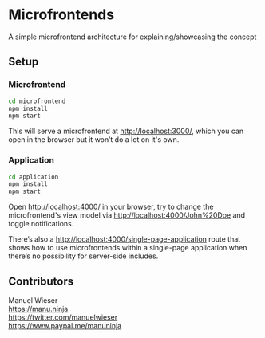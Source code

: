 # Microfrontends

A simple microfrontend architecture for explaining/showcasing the concept

## Setup

### Microfrontend

```bash
cd microfrontend
npm install
npm start
```

This will serve a microfrontend at <http://localhost:3000/>, which you can open in the browser but it won’t do a lot on it's own.

### Application

```bash
cd application
npm install
npm start
```

Open <http://localhost:4000/> in your browser, try to change the microfrontend's view model via <http://localhost:4000/John%20Doe> and toggle notifications.

There’s also a <http://localhost:4000/single-page-application> route that shows how to use microfrontends within a single-page application when there’s no possibility for server-side includes.

## Contributors

Manuel Wieser<br>
<https://manu.ninja><br>
<https://twitter.com/manuelwieser><br>
<https://www.paypal.me/manuninja><br>
